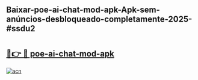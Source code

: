 ## Baixar-poe-ai-chat-mod-apk-Apk-sem-anúncios-desbloqueado-completamente-2025-#ssdu2

# <h2><a href="https://ainizakaria.my?title=poe-ai-chat-mod-apk&ref=22M">🔗👉 🔴 poe-ai-chat-mod-apk</a></h2>

[![acn](https://github.com/user-attachments/assets/0f9c940e-d8b0-45ae-aac7-cd30a18b3e1c)](https://ainizakaria.my?title=poe-ai-chat-mod-apk&ref=22M)

